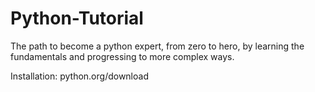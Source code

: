 
<h1> Python-Tutorial </h1>

<p>The path to become a python expert, from zero to hero, by learning the fundamentals and progressing to more complex ways.</p>

Installation: python.org/download